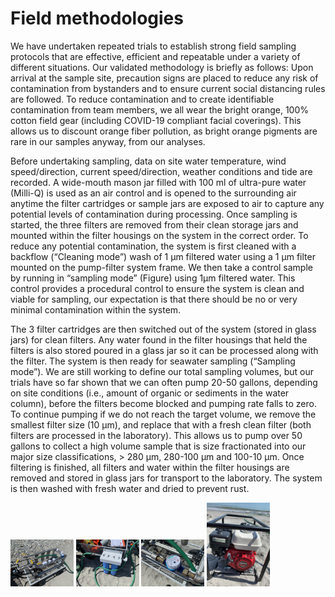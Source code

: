 # Field methodologies

We have undertaken repeated trials to establish strong field sampling protocols that are effective, efficient and repeatable under a variety of different situations. Our validated methodology is briefly as follows: Upon arrival at the sample site, precaution signs are placed to reduce any risk of contamination from bystanders and to ensure current social distancing rules are followed. To reduce contamination and to create identifiable contamination from team members, we all wear the bright orange, 100% cotton field gear (including COVID-19 compliant facial coverings). This allows us to discount orange fiber pollution, as bright orange pigments are rare in our samples anyway, from our analyses.

Before undertaking sampling, data on site water temperature, wind speed/direction, current speed/direction, weather conditions and tide are recorded. A wide-mouth mason jar filled with 100 ml of ultra-pure water (Milli-Q) is used as an air control and is opened to the surrounding air anytime the filter cartridges or sample jars are exposed to air to capture any potential levels of contamination during processing. Once sampling is started, the three filters are removed from their clean storage jars and mounted within the filter housings on the system in the correct order. To reduce any potential contamination, the system is first cleaned with a backflow (“Cleaning mode”) wash of 1 μm filtered water using a 1 μm filter mounted on the pump-filter system frame. We then take a control sample by running in “sampling mode” (Figure) using 1μm filtered water. This control provides a procedural control to ensure the system is clean and viable for sampling, our expectation is that there should be no or very minimal contamination within the system.

The 3 filter cartridges are then switched out of the system (stored in glass jars) for clean filters. Any water found in the filter housings that held the filters is also stored poured in a glass jar so it can be processed along with the filter. The system is then ready for seawater sampling (“Sampling mode”). We are still working to define our total sampling volumes, but our trials have so far shown that we can often pump 20-50 gallons, depending on site conditions (i.e., amount of organic or sediments in the water column), before the filters become blocked and pumping rate falls to zero. To continue pumping if we do not reach the target volume, we remove the smallest filter size (10 μm), and replace that with a fresh clean filter (both filters are processed in the laboratory). This allows us to pump over 50 gallons to collect a high volume sample that is size fractionated into our major size classifications, > 280 μm, 280-100 μm and  100-10 μm. Once filtering is finished, all filters and water within the filter housings are removed and stored in glass jars for transport to the laboratory. The system is then washed with fresh water and dried to prevent rust.

<img src="https://raw.githubusercontent.com/marecotec/Microplastic_Filter/main/Images/FM_1.jpeg" width="20%"></img> <img src="https://raw.githubusercontent.com/marecotec/Microplastic_Filter/main/Images/FM_2.jpeg" width="20%"></img> <img src="https://raw.githubusercontent.com/marecotec/Microplastic_Filter/main/Images/FM_3.jpeg" width="20%"></img> <img src="https://raw.githubusercontent.com/marecotec/Microplastic_Filter/main/Images/FM_4.jpeg" width="20%"></img>
